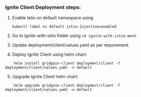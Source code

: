 
### **Ignite Client Deployment steps:**

1. Enable Istio on default namespace using
   
   `kubectl label ns default istio-injection=enabled `
   
2. Go to ignite-with-istio folder using `cd ignite-with-istio-mesh`  

3. Update deployment/client/values.yaml as per requirement.
   
4. Deploy Ignite Client using helm chart:

```shell script
    helm install gridgain-client deployment/client -f deployment/client/values.yaml -n default
```
5. Upgrade Ignite Client helm chart:

```shell script
    helm upgrade gridgain-client deployment/client -f deployment/client/values.yaml -n default
```
